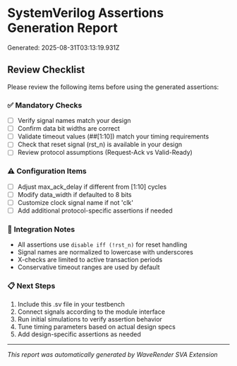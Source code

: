 # SystemVerilog Assertions Generation Report

Generated: 2025-08-31T03:13:19.931Z

## Review Checklist

Please review the following items before using the generated assertions:

### ✅ **Mandatory Checks**
- [ ] Verify signal names match your design
- [ ] Confirm data bit widths are correct
- [ ] Validate timeout values (##[1:10]) match your timing requirements
- [ ] Check that reset signal (rst_n) is available in your design
- [ ] Review protocol assumptions (Request-Ack vs Valid-Ready)

### ⚠️ **Configuration Items**
- [ ] Adjust max_ack_delay if different from [1:10] cycles
- [ ] Modify data_width if defaulted to 8 bits
- [ ] Customize clock signal name if not 'clk'
- [ ] Add additional protocol-specific assertions if needed

### 🔧 **Integration Notes**
- All assertions use `disable iff (!rst_n)` for reset handling
- Signal names are normalized to lowercase with underscores
- X-checks are limited to active transaction periods
- Conservative timeout ranges are used by default

### 📋 **Next Steps**
1. Include this .sv file in your testbench
2. Connect signals according to the module interface
3. Run initial simulations to verify assertion behavior
4. Tune timing parameters based on actual design specs
5. Add design-specific assertions as needed

---
*This report was automatically generated by WaveRender SVA Extension*
